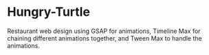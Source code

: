 # Hungry-Turtle
Restaurant web design using GSAP for animations, Timeline Max for chaining different animations together, and Tween Max to handle the animations.
